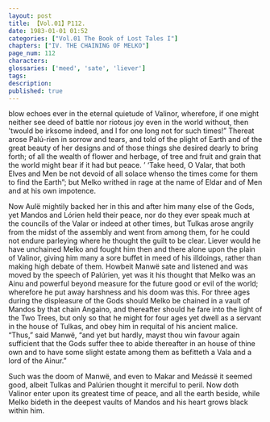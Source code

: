 ```yaml
---
layout: post
title: 【Vol.01】P112.
date: 1983-01-01 01:52
categories: ["Vol.01 The Book of Lost Tales I"]
chapters: ["IV. THE CHAINING OF MELKO"]
page_num: 112
characters: 
glossaries: ['meed', 'sate', 'liever']
tags: 
description: 
published: true
---
```


<p style="text-indent: 0;">
blow echoes ever in the eternal quietude of Valinor, wherefore, if one might neither see deed of battle nor riotous joy even in the world without, then 'twould be irksome indeed, and I for one long not for such times!” Thereat arose Palú-rien in sorrow and tears, and told of the plight of Earth and of the great beauty of her designs and of those things she desired dearly to bring forth; of all the wealth of flower and herbage, of tree and fruit and grain that the world might bear if it had but peace. ’ ‘Take heed, O Valar, that both Elves and Men be not devoid of all solace whenso the times come for them to find the Earth”; but Melko writhed in rage at the name of Eldar and of Men and at his own impotence.
</p>

Now Aulë mightily backed her in this and after him many else of the Gods, yet Mandos and Lórien held their peace, nor do they ever speak much at the councils of the Valar or indeed at other times, but Tulkas arose angrily from the midst of the assembly and went from among them, for he could not endure parleying where he thought the guilt to be clear. Liever would he have unchained Melko and fought him then and there alone upon the plain of Valinor, giving him many a sore buffet in meed of his illdoings, rather than making high debate of them. Howbeit Manwë sate and listened and was moved by the speech of Palúrien, yet was it his thought that Melko was an Ainu and powerful beyond measure for the future good or evil of the world; wherefore he put away harshness and his doom was this. For three ages during the displeasure of the Gods should Melko be chained in a vault of Mandos by that chain Angaino, and thereafter should he fare into the light of the Two Trees, but only so that he might for four ages yet dwell as a servant in the house of Tulkas, and obey him in requital of his ancient malice. “Thus,” said Manwë, “and yet but hardly, mayst thou win favour again sufficient that the Gods suffer thee to abide thereafter in an house of thine own and to have some slight estate among them as befitteth a Vala and a lord of the Ainur.”

Such was the doom of Manwë, and even to Makar and Meássë it seemed good, albeit Tulkas and Palúrien thought it merciful to peril. Now doth Valinor enter upon its greatest time of peace, and all the earth beside, while Melko bideth in the deepest vaults of Mandos and his heart grows black within him.

